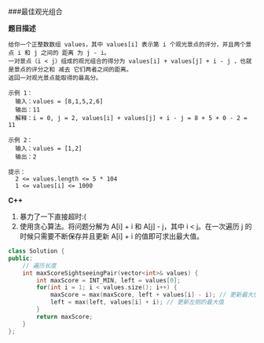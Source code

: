 <!-- Tag: 动态规划 -->

###最佳观光组合

**题目描述**

```wiki
给你一个正整数数组 values，其中 values[i] 表示第 i 个观光景点的评分，并且两个景点 i 和 j 之间的 距离 为 j - i。
一对景点（i < j）组成的观光组合的得分为 values[i] + values[j] + i - j ，也就是景点的评分之和 减去 它们两者之间的距离。
返回一对观光景点能取得的最高分。

示例 1：
  输入：values = [8,1,5,2,6]
  输出：11
  解释：i = 0, j = 2, values[i] + values[j] + i - j = 8 + 5 + 0 - 2 = 11

示例 2：
  输入：values = [1,2]
  输出：2
  
提示：
  2 <= values.length <= 5 * 104
  1 <= values[i] <= 1000
```

**C++**

1. 暴力了一下直接超时:(
2. 使用贪心算法。将问题分解为 A[i] + i 和 A[j] - j，其中 i < j。在一次遍历 j 的时候只需要不断保存并且更新 A[i] + i 的值即可求出最大值。

```c++
class Solution {
public:
    // 遍历长度
    int maxScoreSightseeingPair(vector<int>& values) {
        int maxScore = INT_MIN, left = values[0];
        for(int i = 1; i < values.size(); i++) {
            maxScore = max(maxScore, left + values[i] - i); // 更新最大值
            left = max(left, values[i] + i); // 更新左侧的最大值
        }
        return maxScore;
    }
};
```